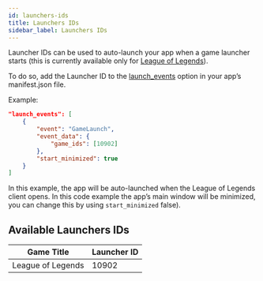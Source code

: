 ```yaml
---
id: launchers-ids
title: Launchers IDs
sidebar_label: Launchers IDs
---
```


Launcher IDs can be used to auto-launch your app when a game launcher starts (this is currently available only for [League of Legends](overwolf-games-launchers-events-lol)).

To do so, add the Launcher ID to the [launch_events](manifest-json#launch_events) option in your app’s manifest.json file.

Example:

```json
"launch_events": [
    {
        "event": "GameLaunch",
        "event_data": {
            "game_ids": [10902]
        },
        "start_minimized": true
    }
]
```

In this example, the app will be auto-launched when the League of Legends client opens. In this code example the app’s main window will be minimized, you can change this by using `start_minimized` false).

 ## Available Launchers IDs

| Game Title         |  Launcher ID  |
| -------------------| --------------|
| League of Legends  | 10902         |
